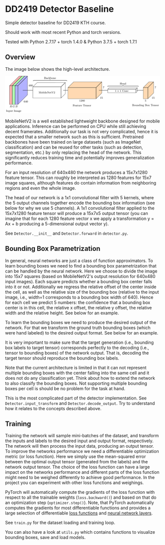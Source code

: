 # DD2419 Detector Baseline
Simple detector baseline for DD2419 KTH course.

Should work with most recent Python and torch versions.

Tested with Python 2.7.17 + torch 1.4.0 & Python 3.7.5 + torch 1.7.1

## Overview
The image below shows the high-level architecture.

![Image of Detector Architecture](architecture_visualization/detector_overview.png)

MobileNetV2 is a well established lightweight backbone designed for mobile applications. Inference can be performed on CPU while still achieving decent framerates. Additionally our task is not very complicated, hence it is expected that a smaller network such as this is sufficient. Pretrained backbones have been trained on large datasets (such as ImageNet classification) and can be reused for other tasks (such as detection, segmentation, etc.) by only replacing the head of the network. This significantly reduces training time and potentially improves generalization performance.

For an input resolution of 640x480 the network produces a 15x7x1280 feature tensor. This can roughly be interpreted as 1280 features for 15x7 image squares, although features do contain information from neighboring regions and even the whole image.

The head of our network is a 1x1 convolutional filter with 5 kernels, where the 5 output channels together encode the bounding box information (see below for why we use 5 channels). A 1x1 convolutional filter applied to the 15x7x1280 feature tensor will produce a 15x7x5 output tensor (you can imagine that for each 1280 feature vector x we apply a transformation y = Ax + b producing a 5-dimensional output vector y).

See `Detector.__init__` and `Detector.forward` in `detector.py`.

## Bounding Box Parametrization
In general, neural networks are just a class of function approximators. To learn bounding boxes we need to find a bounding box parametrization that can be handled by the neural network. Here we choose to divide the image into 15x7 squares (based on MobileNetV2's output resolution for 640x480 input images). Each square predicts whether a bounding box center falls into it or not. Additionally we regress the relative offset of the center inside the cell, as well as the relative size of the bounding box (relative to the input image, i.e., width=1 corresponds to a bounding box width of 640). Hence for each cell we predict 5 numbers: the confidence that a bounding box center is in this cell, the relative x offset, the relative y offset, the relative width and the relative height. See below for an example.

To learn the bounding boxes we need to produce the desired output of the network. For that we transform the ground truth bounding boxes (which were hand labeled) to the desired output format. See below for an example.

It is very important to make sure that the target generation (i.e., bounding box labels to target tensor) corresponds perfectly to the decoding (i.e., tensor to bounding boxes) of the network output. That is, decoding the target tensor should reproduce the bounding box labels.

Note that the current architecture is limited in that it can not represent multiple bounding boxes with the center falling into the same cell and it does not do any classification yet. Think about how to extend the network to also classify the bounding boxes. Not supporting multiple bounding boxes per cell is should be no problem for the task at hand.

This is the most complicated part of the detector implementation. See `Detector.input_transform` and `Detector.decode_output`. Try to understand how it relates to the concepts described above.

## Training
Training the network will sample mini-batches of the dataset, and transform the inputs and labels to the desired input and output format, respectively. The network will then process the input data, producing an output tensor. To improve the networks performance we need a differentiable optimization metric (or loss function). Here we simply use the mean-squared error between the optimal output tensor (generated from the labels) and the network output tensor. The choice of the loss function can have a large impact on the networks performance and different parts of the loss function might need to be weighed differently to achieve good performance. In the project you can experiment with other loss functions and weighings.

PyTorch will automatically compute the gradients of the loss function with respect to all the trainable weights (`loss.backward()`) and based on that do an optimization step (`optimizer.step()`). Note, that PyTorch automatically computes the gradients for most differentiable functions and provides a large selection of differentiable [loss functions](https://pytorch.org/docs/stable/nn.html#loss-functions) and [neural network layers](https://pytorch.org/docs/stable/nn.html#).

See `train.py` for the dataset loading and training loop.

You can also have a look at `utils.py` which contains functions to visualize bounding boxes, save and load models.
